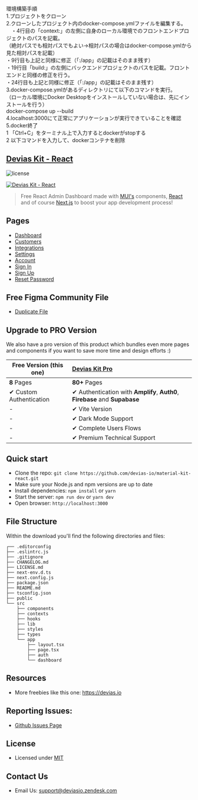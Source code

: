 環境構築手順<br>
1.プロジェクトをクローン<br>
2.クローンしたプロジェクト内のdocker-compose.ymlファイルを編集する。<br>
　・4行目の「context:」の左側に自身のローカル環境でのフロントエンドプロジェクトのパスを記載。<br>
  （絶対パスでも相対パスでもよい→相対パスの場合はdocker-compose.ymlから見た相対パスを記載）<br>
  ・9行目も上記と同様に修正（「:/app」の記載はそのまま残す）<br>
  ・19行目「build:」の左側にバックエンドプロジェクトのパスを記載。フロントエンドと同様の修正を行う。<br>
  ・24行目も上記と同様に修正（「:/app」の記載はそのまま残す）<br>
3.docker-compose.ymlがあるディレクトリにて以下のコマンドを実行。<br>
  （ローカル環境にDocker Desktopをインストールしていない場合は、先にインストールを行う）<br>
  docker-compose up --build<br>
4.localhost:3000にて正常にアプリケーションが実行できていることを確認<br>
5.docker終了<br>
 1 「Ctrl+C」をターミナル上で入力するとdockerがstopする<br>
 2 以下コマンドを入力して、dockerコンテナを削除<br>
  

## [Devias Kit - React](https://material-kit-react.devias.io/)

![license](https://img.shields.io/badge/license-MIT-blue.svg)

[![Devias Kit - React](https://github.com/devias-io/material-kit-react/blob/main/public/assets/thumbnail.png)](https://material-kit-react.devias.io/)

> Free React Admin Dashboard made with [MUI's](https://mui.com) components, [React](https://reactjs.org) and of course [Next.js](https://github.com/vercel/next.js) to boost your app development process!

## Pages 

- [Dashboard](https://material-kit-react.devias.io)
- [Customers](https://material-kit-react.devias.io/dashboard/customers)
- [Integrations](https://material-kit-react.devias.io/dashboard/integrations)
- [Settings](https://material-kit-react.devias.io/dashboard/settings)
- [Account](https://material-kit-react.devias.io/dashboard/account)
- [Sign In](https://material-kit-react.devias.io/auth/sign-in)
- [Sign Up](https://material-kit-react.devias.io/auth/sign-up)
- [Reset Password](https://material-kit-react.devias.io/auth/reset-password)

## Free Figma Community File

- [Duplicate File](https://www.figma.com/file/b3L1Np4RYiicZAOMopHNkm/Devias-Dashboard-Design-Library-Kit)

## Upgrade to PRO Version

We also have a pro version of this product which bundles even more pages and components if you want
to save more time and design efforts :)

| Free Version (this one)  | [Devias Kit Pro](https://mui.com/store/items/devias-kit-pro/)                |
| ------------------------ | :--------------------------------------------------------------------------- |
| **8** Pages              | **80+** Pages                                                                |
| ✔ Custom Authentication  | ✔ Authentication with **Amplify**, **Auth0**, **Firebase** and **Supabase**  |
| -                        | ✔ Vite Version                                                               |
| -                        | ✔ Dark Mode Support                                                          |
| -                        | ✔ Complete Users Flows                                                       |
| -                        | ✔ Premium Technical Support                                                  |

## Quick start

- Clone the repo: `git clone https://github.com/devias-io/material-kit-react.git`
- Make sure your Node.js and npm versions are up to date
- Install dependencies: `npm install` or `yarn`
- Start the server: `npm run dev` or `yarn dev`
- Open browser: `http://localhost:3000`

## File Structure

Within the download you'll find the following directories and files:

```
┌── .editorconfig
├── .eslintrc.js
├── .gitignore
├── CHANGELOG.md
├── LICENSE.md
├── next-env.d.ts
├── next.config.js
├── package.json
├── README.md
├── tsconfig.json
├── public
└── src
	├── components
	├── contexts
	├── hooks
	├── lib
	├── styles
	├── types
	└── app
		├── layout.tsx
		├── page.tsx
		├── auth
		└── dashboard
```

## Resources

- More freebies like this one: https://devias.io

## Reporting Issues:

- [Github Issues Page](https://github.com/devias-io/material-kit-react/issues)

## License

- Licensed under [MIT](https://github.com/devias-io/material-kit-react/blob/main/LICENSE.md)

## Contact Us

- Email Us: support@deviasio.zendesk.com
